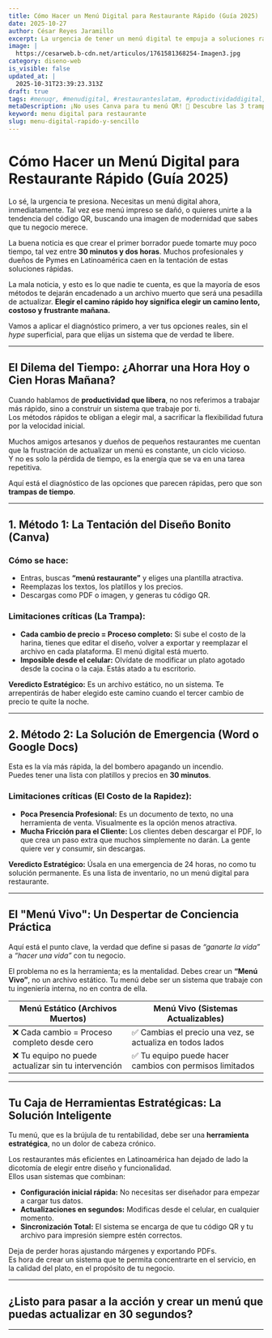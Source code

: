 ```yaml
---
title: Cómo Hacer un Menú Digital para Restaurante Rápido (Guía 2025)
date: 2025-10-27
author: César Reyes Jaramillo
excerpt: La urgencia de tener un menú digital te empuja a soluciones rápidas como Canva o un PDF simple, pero te están condenando a un ciclo infinito de frustración cada vez que cambias un precio. El camino más rápido hoy es el más lento y costoso mañana. Antes de elegir, detente. Te muestro las trampas comunes de los \"archivos muertos\" y el sistema que usan los restaurantes eficientes para que tu menú sea un activo y no un pasivo. Descubre la estrategia para tener un \"Menú Vivo\" y actualizarlo en segundos.
image: |
  https://cesarweb.b-cdn.net/articulos/1761581368254-Imagen3.jpg
category: diseno-web
is_visible: false
updated_at: |
  2025-10-31T23:39:23.313Z
draft: true
tags: #menuqr, #menudigital, #restauranteslatam, #productividaddigital, #menuobjetivo
metaDescription: ¡No uses Canva para tu menú QR! 🛑 Descubre las 3 trampas del menú estático y la solución \"Menú Vivo\" que te ahorra 100+ horas al año en tu restaurante. Guía rápida 2025.
keyword: menu digital para restaurante
slug: menu-digital-rapido-y-sencillo
---
```



# Cómo Hacer un Menú Digital para Restaurante Rápido (Guía 2025)

Lo sé, la urgencia te presiona. Necesitas un menú digital ahora, inmediatamente. Tal vez ese menú impreso se dañó, o quieres unirte a la tendencia del código QR, buscando una imagen de modernidad que sabes que tu negocio merece.

La buena noticia es que crear el primer borrador puede tomarte muy poco tiempo, tal vez entre **30 minutos y dos horas**. Muchos profesionales y dueños de Pymes en Latinoamérica caen en la tentación de estas soluciones rápidas.

La mala noticia, y esto es lo que nadie te cuenta, es que la mayoría de esos métodos te dejarán encadenado a un archivo muerto que será una pesadilla de actualizar. **Elegir el camino rápido hoy significa elegir un camino lento, costoso y frustrante mañana.**

Vamos a aplicar el diagnóstico primero, a ver tus opciones reales, sin el *hype* superficial, para que elijas un sistema que de verdad te libere.

---

## El Dilema del Tiempo: ¿Ahorrar una Hora Hoy o Cien Horas Mañana?

Cuando hablamos de **productividad que libera**, no nos referimos a trabajar más rápido, sino a construir un sistema que trabaje por ti.  
Los métodos rápidos te obligan a elegir mal, a sacrificar la flexibilidad futura por la velocidad inicial.

Muchos amigos artesanos y dueños de pequeños restaurantes me cuentan que la frustración de actualizar un menú es constante, un ciclo vicioso.  
Y no es solo la pérdida de tiempo, es la energía que se va en una tarea repetitiva.

Aquí está el diagnóstico de las opciones que parecen rápidas, pero que son **trampas de tiempo**.

---

## 1. Método 1: La Tentación del Diseño Bonito (Canva)

### Cómo se hace:
- Entras, buscas **“menú restaurante”** y eliges una plantilla atractiva.  
- Reemplazas los textos, los platillos y los precios.  
- Descargas como PDF o imagen, y generas tu código QR.

### Limitaciones críticas (La Trampa):
- **Cada cambio de precio = Proceso completo:** Si sube el costo de la harina, tienes que editar el diseño, volver a exportar y reemplazar el archivo en cada plataforma. El menú digital está muerto.  
- **Imposible desde el celular:** Olvídate de modificar un plato agotado desde la cocina o la caja. Estás atado a tu escritorio.

**Veredicto Estratégico:** Es un archivo estático, no un sistema. Te arrepentirás de haber elegido este camino cuando el tercer cambio de precio te quite la noche.

---

## 2. Método 2: La Solución de Emergencia (Word o Google Docs)

Esta es la vía más rápida, la del bombero apagando un incendio.  
Puedes tener una lista con platillos y precios en **30 minutos**.

### Limitaciones críticas (El Costo de la Rapidez):
- **Poca Presencia Profesional:** Es un documento de texto, no una herramienta de venta. Visualmente es la opción menos atractiva.  
- **Mucha Fricción para el Cliente:** Los clientes deben descargar el PDF, lo que crea un paso extra que muchos simplemente no darán. La gente quiere ver y consumir, sin descargas.

**Veredicto Estratégico:** Úsala en una emergencia de 24 horas, no como tu solución permanente. Es una lista de inventario, no un menú digital para restaurante.

---

## El "Menú Vivo": Un Despertar de Conciencia Práctica

Aquí está el punto clave, la verdad que define si pasas de *“ganarte la vida”* a *“hacer una vida”* con tu negocio.

El problema no es la herramienta; es la mentalidad. Debes crear un **“Menú Vivo”**, no un archivo estático. Tu menú debe ser un sistema que trabaje con tu ingeniería interna, no en contra de ella.

| Menú Estático (Archivos Muertos) | Menú Vivo (Sistemas Actualizables) |
|----------------------------------|------------------------------------|
| ❌ Cada cambio = Proceso completo desde cero | ✅ Cambias el precio una vez, se actualiza en todos lados |
| ❌ Tu equipo no puede actualizar sin tu intervención | ✅ Tu equipo puede hacer cambios con permisos limitados |

---

## Tu Caja de Herramientas Estratégicas: La Solución Inteligente

Tu menú, que es la brújula de tu rentabilidad, debe ser una **herramienta estratégica**, no un dolor de cabeza crónico.

Los restaurantes más eficientes en Latinoamérica han dejado de lado la dicotomía de elegir entre diseño y funcionalidad.  
Ellos usan sistemas que combinan:

- **Configuración inicial rápida:** No necesitas ser diseñador para empezar a cargar tus datos.  
- **Actualizaciones en segundos:** Modificas desde el celular, en cualquier momento.  
- **Sincronización Total:** El sistema se encarga de que tu código QR y tu archivo para impresión siempre estén correctos.

Deja de perder horas ajustando márgenes y exportando PDFs.  
Es hora de crear un sistema que te permita concentrarte en el servicio, en la calidad del plato, en el propósito de tu negocio.

---

## ¿Listo para pasar a la acción y crear un menú que puedas actualizar en 30 segundos?

---

